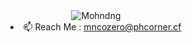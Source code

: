 <div align="center">
<img src="https://user-images.githubusercontent.com/93068579/195841166-630a48be-bf9d-4b78-aa97-5a7a5bdcbd48.gif" alt="Mohndng">
</div>
<li align="center"> 📫 Reach Me : <a href="mailto:mncozero@phcorner.cf">mncozero@phcorner.cf</a>
